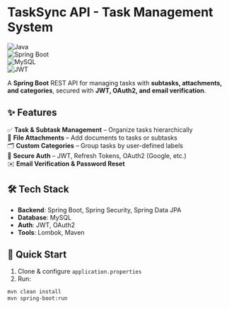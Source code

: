 # TaskSync API - Task Management System  

![Java](https://img.shields.io/badge/java-%23ED8B00.svg?style=for-the-badge&logo=openjdk&logoColor=white)  
![Spring Boot](https://img.shields.io/badge/Spring_Boot-F2F4F9?style=for-the-badge&logo=spring-boot)  
![MySQL](https://img.shields.io/badge/mysql-%2300f.svg?style=for-the-badge&logo=mysql&logoColor=white)  
![JWT](https://img.shields.io/badge/JWT-black?style=for-the-badge&logo=JSON%20web%20tokens)  

A **Spring Boot** REST API for managing tasks with **subtasks, attachments, and categories**, secured with **JWT, OAuth2, and email verification**.  

## ✨ Features  
✅ **Task & Subtask Management** – Organize tasks hierarchically  
📎 **File Attachments** – Add documents to tasks or subtasks  
🗂 **Custom Categories** – Group tasks by user-defined labels  
🔐 **Secure Auth** – JWT, Refresh Tokens, OAuth2 (Google, etc.)  
✉️ **Email Verification & Password Reset**  

## 🛠 Tech Stack  
- **Backend**: Spring Boot, Spring Security, Spring Data JPA  
- **Database**: MySQL  
- **Auth**: JWT, OAuth2  
- **Tools**: Lombok, Maven  

## 🚀 Quick Start  
1. Clone & configure `application.properties`  
2. Run:  
```bash 
mvn clean install  
mvn spring-boot:run  
